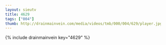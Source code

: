 ```yaml
--- 
layout: sieutv
title: 4629
tags: ["004"]
thumb: http://drainmainvein.com/media/videos/tmb/000/004/629/player.jpg
---
```

{% include drainmainvein key="4629" %} 
